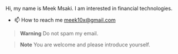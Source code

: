 
Hi, my name is Meek Msaki. I am interested in financial technologies.
- 📫 How to reach me meek10x@gmail.com
> **Warning**
> Do not spam my email.

> **Note**
> You are welcome and please introduce yourself.
